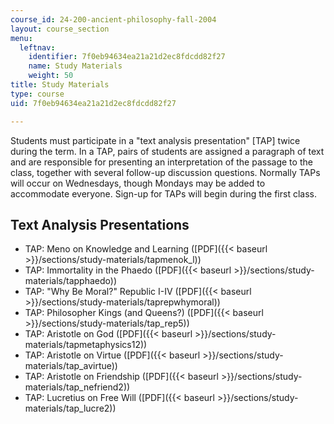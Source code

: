 ```yaml
---
course_id: 24-200-ancient-philosophy-fall-2004
layout: course_section
menu:
  leftnav:
    identifier: 7f0eb94634ea21a21d2ec8fdcdd82f27
    name: Study Materials
    weight: 50
title: Study Materials
type: course
uid: 7f0eb94634ea21a21d2ec8fdcdd82f27

---
```


Students must participate in a "text analysis presentation" \[TAP\] twice during the term. In a TAP, pairs of students are assigned a paragraph of text and are responsible for presenting an interpretation of the passage to the class, together with several follow-up discussion questions. Normally TAPs will occur on Wednesdays, though Mondays may be added to accommodate everyone. Sign-up for TAPs will begin during the first class.

Text Analysis Presentations
---------------------------

*   TAP: Meno on Knowledge and Learning ([PDF]({{< baseurl >}}/sections/study-materials/tapmenok_l))
*   TAP: Immortality in the Phaedo ([PDF]({{< baseurl >}}/sections/study-materials/tapphaedo))
*   TAP: "Why Be Moral?" Republic I-IV ([PDF]({{< baseurl >}}/sections/study-materials/taprepwhymoral))
*   TAP: Philosopher Kings (and Queens?) ([PDF]({{< baseurl >}}/sections/study-materials/tap_rep5))
*   TAP: Aristotle on God ([PDF]({{< baseurl >}}/sections/study-materials/tapmetaphysics12))
*   TAP: Aristotle on Virtue ([PDF]({{< baseurl >}}/sections/study-materials/tap_avirtue))
*   TAP: Aristotle on Friendship ([PDF]({{< baseurl >}}/sections/study-materials/tap_nefriend2))
*   TAP: Lucretius on Free Will ([PDF]({{< baseurl >}}/sections/study-materials/tap_lucre2))
